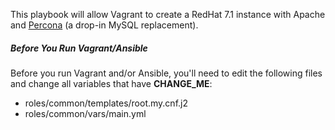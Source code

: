 This playbook will allow Vagrant to create a RedHat 7.1 instance with Apache and [Percona](https://www.percona.com/software/percona-server) (a drop-in MySQL replacement).

##### Before You Run Vagrant/Ansible

Before you run Vagrant and/or Ansible, you'll need to edit the following files and change all variables that have **CHANGE_ME**:
* roles/common/templates/root.my.cnf.j2
* roles/common/vars/main.yml